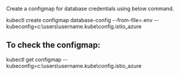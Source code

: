 Create a configmap for database credentials using below command.

kubectl create configmap database-config --from-file=.env --kubeconfig=c:\users\username\.kube\config.istio_azure

To check the configmap:
---------
kubectl get configmap --kubeconfig=c:\users\username\.kube\config.istio_azure